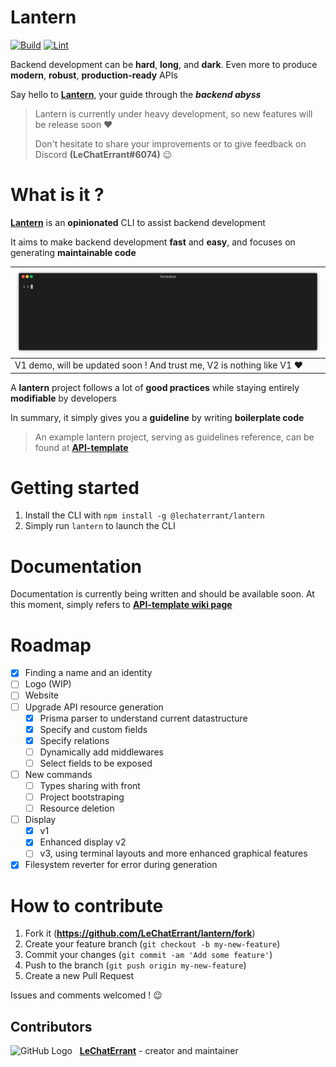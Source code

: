 # Lantern
[![Build](https://github.com/LeChatErrant/lantern/actions/workflows/build.yml/badge.svg)](https://github.com/LeChatErrant/lantern/actions/workflows/build.yml)
[![Lint](https://github.com/LeChatErrant/lantern/actions/workflows/lint.yml/badge.svg)](https://github.com/LeChatErrant/lantern/actions/workflows/lint.yml)

Backend development can be **hard**, **long**, and **dark**. Even more to produce **modern**, **robust**, **production-ready** APIs

Say hello to **[Lantern](https://github.com/LeChatErrant/lantern)**, your guide through the *****backend abyss*****

> Lantern is currently under heavy development, so new features will be release soon ❤️
>
> Don't hesitate to share your improvements or to give feedback on Discord **(LeChatErrant#6074)** :wink:

# What is it ?

**[Lantern](https://github.com/LeChatErrant/lantern)** is an **opinionated** CLI to assist backend development

It aims to make backend development **fast** and **easy**, and focuses on generating **maintainable code**

| ![Demo](https://github.com/LeChatErrant/lantern/blob/master/.github/assets/generate.gif) |
|------------------------------------------------------------------------------------------|
| V1 demo, will be updated soon ! And trust me, V2 is nothing like V1 ❤️                   |

A **lantern** project follows a lot of **good practices** while staying entirely **modifiable** by developers

In summary, it simply gives you a **guideline** by writing **boilerplate code**

> An example lantern project, serving as guidelines reference, can be found at **[API-template](https://github.com/LeChatErrant/API-template)**

# Getting started

1. Install the CLI with `npm install -g @lechaterrant/lantern`
2. Simply run `lantern` to launch the CLI

# Documentation

Documentation is currently being written and should be available soon. At this moment, simply refers to **[API-template wiki page](https://github.com/LeChatErrant/API-template/wiki/CLI/#Create-new-resource)**

# Roadmap

 - [x] Finding a name and an identity
 - [ ] Logo (WIP)
 - [ ] Website
 - [ ] Upgrade API resource generation
   - [x] Prisma parser to understand current datastructure
   - [x] Specify and custom fields
   - [x] Specify relations
   - [ ] Dynamically add middlewares
   - [ ] Select fields to be exposed
 - [ ] New commands
   - [ ] Types sharing with front
   - [ ] Project bootstraping
   - [ ] Resource deletion
 - [ ] Display
   - [x] v1
   - [x] Enhanced display v2
   - [ ] v3, using terminal layouts and more enhanced graphical features
 - [x] Filesystem reverter for error during generation

# How to contribute

1. Fork it (**<https://github.com/LeChatErrant/lantern/fork>**)
2. Create your feature branch (`git checkout -b my-new-feature`)
3. Commit your changes (`git commit -am 'Add some feature'`)
4. Push to the branch (`git push origin my-new-feature`)
5. Create a new Pull Request

Issues and comments welcomed ! :wink:

## Contributors

![GitHub Logo](https://github.com/LeChatErrant.png?size=30) &nbsp; **[LeChatErrant](https://github.com/LeChatErrant)** - creator and maintainer
